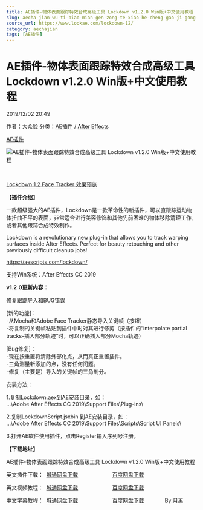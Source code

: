 ```yaml
---
title: AE插件-物体表面跟踪特效合成高级工具 Lockdown v1.2.0 Win版+中文使用教程
slug: aecha-jian-wu-ti-biao-mian-gen-zong-te-xiao-he-cheng-gao-ji-gong-ju-lockdown-v1-2-0-winban-zhong-wen-shi-yong-jiao-cheng
source_url: https://www.lookae.com/lockdown-12/
category: aechajian
tags: [AE插件]
---
```

# AE插件-物体表面跟踪特效合成高级工具 Lockdown v1.2.0 Win版+中文使用教程

2019/12/02 20:49

作者：大众脸
分类：[AE插件](https://www.lookae.com/after-effects/aechajian/) / [After Effects](https://www.lookae.com/after-effects/)

[AE插件](https://www.lookae.com/tag/ae%e6%8f%92%e4%bb%b6/)

![AE插件-物体表面跟踪特效合成高级工具 Lockdown v1.2.0 Win版+中文使用教程](https://www.lookae.com/wp-content/uploads/2019/10/Lockdown.jpg "AE插件-物体表面跟踪特效合成高级工具 Lockdown v1.2.0 Win版+中文使用教程-LookAE.com")

[﻿](https://cloud.video.taobao.com//play/u/705956171/p/1/e/6/t/1/238517900336.mp4)

[Lockdown 1.2 Face Tracker 效果预览](https://www.bilibili.com/video/av77783819)

**【插件介绍】**

一款超级强大的AE插件，Lockdown是一款革命性的新插件，可以直跟踪运动物体扭曲不平的表面，非常适合进行美容修饰和其他先前困难的物体移除清理工作, 或者其他跟踪合成特效制作。

Lockdown is a revolutionary new plug-in that allows you to track warping surfaces inside After Effects. Perfect for beauty retouching and other previously difficult cleanup jobs!

https://aescripts.com/lockdown/

支持Win系统：After Effects CC 2019

**v1.2.0更新内容：**

修复跟踪导入和BUG错误

[新的功能]：  
-从Mocha和Adobe Face Tracker静态导入关键帧（按钮）  
-将复制的关键帧粘贴到插件中时对其进行修剪（按插件的“interpolate partial tracks-插入部分轨迹”时，可以正确插入部分Mocha轨迹）

[Bug修复]：  
-现在按重置将清除外部化点，从而真正重置插件。  
-三角测量新添加的点，没有任何问题。  
-修复（主要是）导入的关键帧的三角剖分。

安装方法：

1.复制Lockdown.aex到AE安装目录，如：  
…\Adobe After Effects CC 2019\Support Files\Plug-ins\

2.复制LockdownScript.jsxbin 到AE安装目录，如：  
…\Adobe After Effects CC 2019\Support Files\Scripts\Script UI Panels\

3.打开AE软件使用插件，点击Register输入序列号注册。

**【下载地址】**

AE插件-物体表面跟踪特效合成高级工具 Lockdown v1.2.0 Win版+中文使用教程

英文插件下载：  [城通网盘下载](https://tc5.us/file/680462-410942404)                       [百度网盘下载](https://pan.baidu.com/s/14xw-9SZ6utjcjgmV9XHw1Q)

英文视频教程：  [城通网盘下载](https://tc5.us/file/680462-402524782)                       [百度网盘下载](https://pan.baidu.com/s/1ziayuRTOWWrlxu9HAsDzgQ)

中文字幕教程：  [城通网盘下载](https://tc5.us/file/680462-403009657)                       [百度网盘下载](https://pan.baidu.com/s/1VIpX0gl6zw2GL4iBy5YX-w&shfl=sharepset)              By:月离

